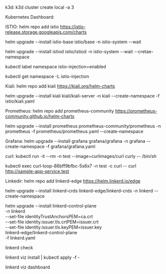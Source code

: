 k3d:
k3d cluster create local -a 3

Kubernetes Dashboard:


ISTIO:
helm repo add istio https://istio-release.storage.googleapis.com/charts

helm upgrade --install istio-base istio/base -n istio-system --wait

helm upgrade --install istiod istio/istiod -n istio-system --wait --cretae-namespace 

kubectl label namespace <namesapce> istio-injection=enabled

kubectl get namespace -L istio-injection


Kiali:
helm repo add kiali https://kiali.org/helm-charts

helm upgrade --install kiali kiali/kiali-server -n kiali --create-namespace -f istio/kiali.yaml


Prometheus:
helm repo add prometheus-community https://prometheus-community.github.io/helm-charts

helm upgrade --install prometheus prometheus-community/prometheus -n prometheus -f prometheus/prometheus.yaml --create-namespace

Grafana:
helm upgrade --install grafana grafana/grafana -n grafana --create-namespace -f grafana/grafana.yaml


curl:
kubectl run -it --rm -n test --image=curlimages/curl curly -- /bin/sh

kubectl exec curl-loop-86bff9bfbc-5s6x7 -n test -c curl -- curl http://sample-app-service.test


Linkedir:
helm repo add linkerd-edge https://helm.linkerd.io/edge

helm upgrade --install linkerd-crds linkerd-edge/linkerd-crds -n linkerd --create-namespace

helm upgrade --install linkerd-control-plane \
  -n linkerd \
  --set-file identityTrustAnchorsPEM=ca.crt \
  --set-file identity.issuer.tls.crtPEM=issuer.crt \
  --set-file identity.issuer.tls.keyPEM=issuer.key \
  linkerd-edge/linkerd-control-plane \
  -f linkerd.yaml

linkerd check

linkerd viz install | kubectl apply -f -

linkerd viz dashboard
